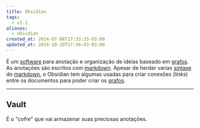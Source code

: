```yaml
---
title: Obsidian
tags:
  - v1.1
aliases:
  - obsidian
created_at: 2024-07-08T17:33:33-03:00
updated_at: 2024-10-10T17:56:43-03:00
---
```


É um [software](../../../../entrada/2024/07/26/Software.md) para anotação e organização de ideias baseado em [grafos](../../../../atomos/2024/07/12/Grafos.md). As anotações são escritos com [markdown](../../../../atomos/2024/07/08/Markdown.md). Apesar de herdar varias [sintaxe](../../../../atomos/2024/07/12/Sintaxe.md) do [markdown](../../../../atomos/2024/07/08/Markdown.md), o Obsidian tem algumas usadas para criar conexões (_links_) entre os documentos para poder criar os [grafos](../../../../atomos/2024/07/12/Grafos.md).

---
## Vault

É o "cofre" que vai armazenar suas preciosas anotações.
